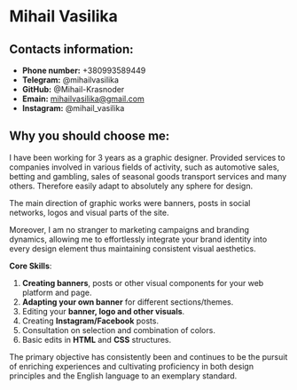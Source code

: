 # Mihail Vasilika
## Contacts information:
* **Phone number:** +380993589449
* **Telegram:** @mihailvasilika
* **GitHub:** @Mihail-Krasnoder
* **Emain:** mihailvasilika@gmail.com
* **Instagram:** @mihail_vasilika
## Why you should choose me:
I have been working for 3 years as a graphic designer.
Provided services to companies involved in various fields of activity, such as automotive sales, betting and gambling, sales of seasonal goods transport services and many others. Therefore easily adapt to absolutely any sphere for design.

The main direction of graphic works were banners, posts in social networks, logos and visual parts of the site.

Moreover, I am no stranger to marketing campaigns and branding dynamics, allowing me to effortlessly integrate your brand identity into every design element thus maintaining consistent visual aesthetics.

**Core Skills**:

1. **Creating banners**, posts or other visual components for your web platform and page.
2. **Adapting your own banner** for different sections/themes.
3. Editing your **banner, logo and other visuals**.
4. Creating **Instagram/Facebook** posts.
5. Consultation on selection and combination of colors.
6. Basic edits in **HTML** and **CSS** structures.

The primary objective has consistently been and continues to be the pursuit of enriching experiences and cultivating proficiency in both design principles and the English language to an exemplary standard.